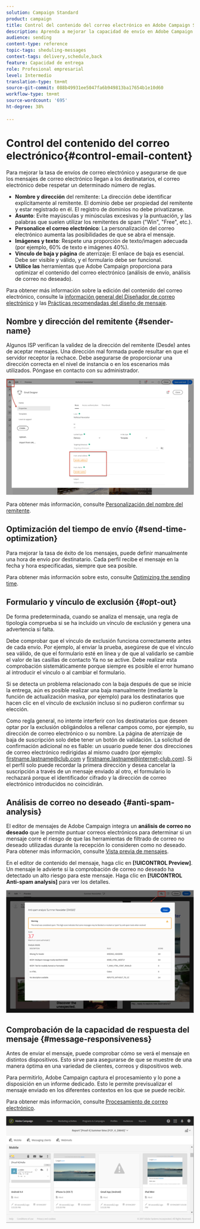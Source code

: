 ```yaml
---
solution: Campaign Standard
product: campaign
title: Control del contenido del correo electrónico en Adobe Campaign Standard
description: Aprenda a mejorar la capacidad de envío en Adobe Campaign Standard al editar el contenido del correo electrónico.
audience: sending
content-type: reference
topic-tags: sheduling-messages
context-tags: delivery,schedule,back
feature: Capacidad de entrega
role: Profesional empresarial
level: Intermedio
translation-type: tm+mt
source-git-commit: 088b49931ee5047fa6b949813ba17654b1e10d60
workflow-type: tm+mt
source-wordcount: '695'
ht-degree: 38%

---
```



# Control del contenido del correo electrónico{#control-email-content}

Para mejorar la tasa de envíos de correo electrónico y asegurarse de que los mensajes de correo electrónico llegan a los destinatarios, el correo electrónico debe respetar un determinado número de reglas.

* **Nombre y dirección** del remitente: La dirección debe identificar explícitamente al remitente. El dominio debe ser propiedad del remitente y estar registrado en él. El registro de dominios no debe privatizarse.
* **Asunto**: Evite mayúsculas y minúsculas excesivas y la puntuación, y las palabras que suelen utilizar los remitentes de spam (&quot;Win&quot;, &quot;Free&quot;, etc.).
* **Personalice el correo electrónico**: La personalización del correo electrónico aumenta las posibilidades de que se abra el mensaje.
* **Imágenes y texto**: Respete una proporción de texto/imagen adecuada (por ejemplo, 60% de texto e imágenes 40%).
* **Vínculo de baja y página** de aterrizaje: El enlace de baja es esencial. Debe ser visible y válido, y el formulario debe ser funcional.
* **Utilice las** herramientas que Adobe Campaign proporciona para optimizar el contenido del correo electrónico (análisis de envío, análisis de correo no deseado).

Para obtener más información sobre la edición del contenido del correo electrónico, consulte la [información general del Diseñador de correo electrónico](../../designing/using/designing-content-in-adobe-campaign.md) y las [Prácticas recomendadas del diseño de mensaje](../../designing/using/designing-content-in-adobe-campaign.md#content-design-best-practices).

## Nombre y dirección del remitente {#sender-name}

Algunos ISP verifican la validez de la dirección del remitente (Desde) antes de aceptar mensajes. Una dirección mal formada puede resultar en que el servidor receptor la rechace. Debe asegurarse de proporcionar una dirección correcta en el nivel de instancia o en los escenarios más utilizados. Póngase en contacto con su administrador.

![](assets/delivery_content_edition16.png)

Para obtener más información, consulte [Personalización del nombre del remitente](../../designing/using/personalization.md#personalizing-the-sender).

## Optimización del tiempo de envío {#send-time-optimization}

Para mejorar la tasa de éxito de los mensajes, puede definir manualmente una hora de envío por destinatario. Cada perfil recibe el mensaje en la fecha y hora especificadas, siempre que sea posible.

Para obtener más información sobre esto, consulte [Optimizing the sending time](../../sending/using/optimizing-the-sending-time.md).

## Formulario y vínculo de exclusión {#opt-out}

De forma predeterminada, cuando se analiza el mensaje, una regla de tipología comprueba si se ha incluido un vínculo de exclusión y genera una advertencia si falta.

Debe comprobar que el vínculo de exclusión funciona correctamente antes de cada envío. Por ejemplo, al enviar la prueba, asegúrese de que el vínculo sea válido, de que el formulario esté en línea y de que al validarlo se cambie el valor de las casillas de contacto Ya no se active. Debe realizar esta comprobación sistemáticamente porque siempre es posible el error humano al introducir el vínculo o al cambiar el formulario.

Si se detecta un problema relacionado con la baja después de que se inicie la entrega, aún es posible realizar una baja manualmente (mediante la función de actualización masiva, por ejemplo) para los destinatarios que hacen clic en el vínculo de exclusión incluso si no pudieron confirmar su elección.

Como regla general, no intente interferir con los destinatarios que deseen optar por la exclusión obligándolos a rellenar campos como, por ejemplo, su dirección de correo electrónico o su nombre. La página de aterrizaje de baja de suscripción solo debe tener un botón de validación. La solicitud de confirmación adicional no es fiable: un usuario puede tener dos direcciones de correo electrónico redirigidas al mismo cuadro (por ejemplo: firstname.lastname@club.com y firstname.lastname@internet-club.com). Si el perfil solo puede recordar la primera dirección y desea cancelar la suscripción a través de un mensaje enviado al otro, el formulario lo rechazará porque el identificador cifrado y la dirección de correo electrónico introducidos no coincidirán.

## Análisis de correo no deseado {#anti-spam-analysis}

El editor de mensajes de Adobe Campaign integra un **análisis de correo no deseado** que le permite puntuar correos electrónicos para determinar si un mensaje corre el riesgo de que las herramientas de filtrado de correo no deseado utilizadas durante la recepción lo consideren como no deseado. Para obtener más información, consulte [Vista previa de mensajes](../../sending/using/previewing-messages.md).

En el editor de contenido del mensaje, haga clic en **[!UICONTROL Preview]**. Un mensaje le advierte si la comprobación de correo no deseado ha detectado un alto riesgo para este mensaje. Haga clic en **[!UICONTROL Anti-spam analysis]** para ver los detalles.

![](assets/sending_anti-spam_analysis.png)

## Comprobación de la capacidad de respuesta del mensaje {#message-responsiveness}

Antes de enviar el mensaje, puede comprobar cómo se verá el mensaje en distintos dispositivos. Esto sirve para asegurarse de que se muestre de una manera óptima en una variedad de clientes, correos y dispositivos web.

Para permitirlo, Adobe Campaign captura el procesamiento y lo pone a disposición en un informe dedicado. Esto le permite previsualizar el mensaje enviado en los diferentes contextos en los que se puede recibir.

Para obtener más información, consulte [Procesamiento de correo electrónico](../../sending/using/email-rendering.md).

![](assets/inbox_rendering_report_3.png)
